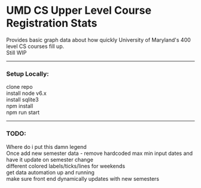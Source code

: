 # UMD CS Upper Level Course Registration Stats  
  
Provides basic graph data about how quickly University of Maryland's 400 level CS courses fill up.  
Still WIP
  
--------------------------    
  
### Setup Locally:  
clone repo   
install node v6.x  
install sqlite3  
npm install  
npm run start  
  
--------------------------  
  
### TODO:  
Where do i put this damn legend  
Once add new semester data - remove hardcoded max min input dates and have it update on semester change  
different colored labels/ticks/lines for weekends  
get data automation up and running    
make sure front end dynamically updates with new semesters  
